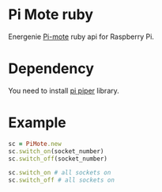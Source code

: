 # Pi Mote ruby
Energenie [Pi-mote](https://energenie4u.co.uk/catalogue/product/ENER002-2PI) ruby api for Raspberry Pi. 
# Dependency 
You need to install [pi piper](https://github.com/jwhitehorn/pi_piper) library. 

# Example

```ruby
sc = PiMote.new
sc.switch_on(socket_number)
sc.switch_off(socket_number)

sc.switch_on # all sockets on
sc.switch_off # all sockets on
``` 
